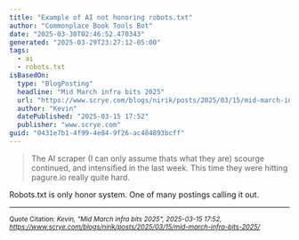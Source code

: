 ```yaml
---
title: "Example of AI not honoring robots.txt"
author: "Commonplace Book Tools Bot"
date: "2025-03-30T02:46:52.470343"
generated: "2025-03-29T23:27:12-05:00"
tags:
  - ai
  - robots.txt
isBasedOn:
  type: "BlogPosting"
  headline: "Mid March infra bits 2025"
  url: "https://www.scrye.com/blogs/nirik/posts/2025/03/15/mid-march-infra-bits-2025/"
  author: "Kevin"
  datePublished: "2025-03-15 17:52"
  publisher: "www.scrye.com"
guid: "0431e7b1-4f99-4e84-9f26-ac484893bcff"
---
```


>The AI scraper (I can only assume thats what they are) scourge continued, and intensified in the last week. This time they were hitting pagure.io really quite hard.

Robots.txt is only honor system. One of many postings calling it out.

---

<sub>Quote Citation: <cite>Kevin, "Mid March infra bits 2025", 2025-03-15 17:52, <a href="https://www.scrye.com/blogs/nirik/posts/2025/03/15/mid-march-infra-bits-2025/">https://www.scrye.com/blogs/nirik/posts/2025/03/15/mid-march-infra-bits-2025/</a></cite></sub>